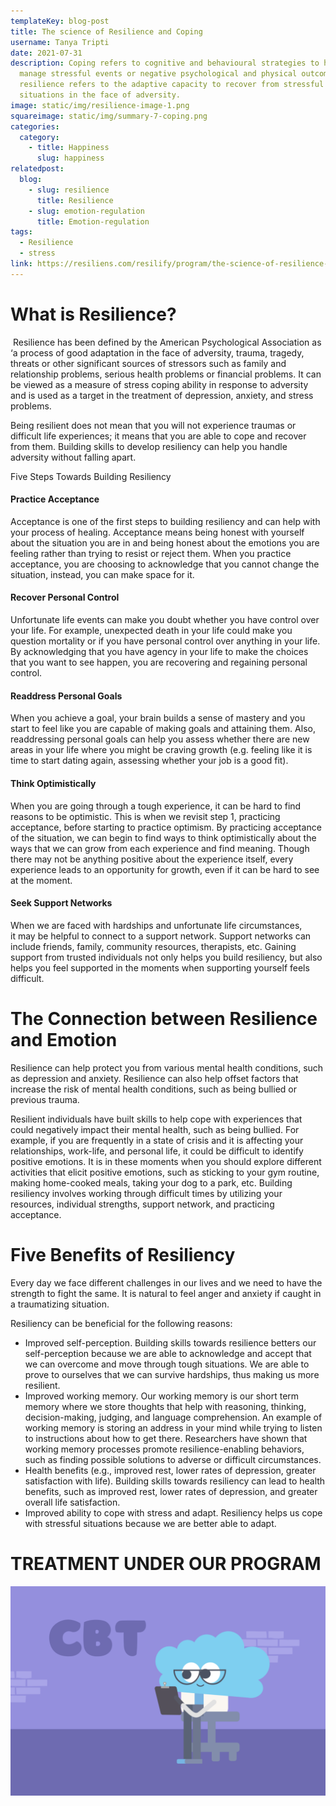 ```yaml
---
templateKey: blog-post
title: The science of Resilience and Coping
username: Tanya Tripti
date: 2021-07-31
description: Coping refers to cognitive and behavioural strategies to handle and
  manage stressful events or negative psychological and physical outcomes, while
  resilience refers to the adaptive capacity to recover from stressful
  situations in the face of adversity.
image: static/img/resilience-image-1.png
squareimage: static/img/summary-7-coping.png
categories:
  category:
    - title: Happiness
      slug: happiness
relatedpost:
  blog:
    - slug: resilience
      title: Resilience
    - slug: emotion-regulation
      title: Emotion-regulation
tags:
  - Resilience
  - stress
link: https://resiliens.com/resilify/program/the-science-of-resilience-and-coping/
---
```

<!--StartFragment-->

# What is Resilience? 

 Resilience has been defined by the American Psychological Association as ‘a process of good adaptation in the face of adversity, trauma, tragedy, threats or other significant sources of stressors such as family and relationship problems, serious health problems or financial problems. It can be viewed as a measure of stress coping ability in response to adversity and is used as a target in the treatment of depression, anxiety, and stress problems.

Being resilient does not mean that you will not experience traumas or difficult life experiences; it means that you are able to cope and recover from them. Building skills to develop resiliency can help you handle adversity without falling apart.

Five Steps Towards Building Resiliency 

#### Practice Acceptance 

Acceptance is one of the first steps to building resiliency and can help with your process of healing. Acceptance means being honest with yourself about the situation you are in and being honest about the emotions you are feeling rather than trying to resist or reject them. When you practice acceptance, you are choosing to acknowledge that you cannot change the situation, instead, you can make space for it. 

#### Recover Personal Control 

Unfortunate life events can make you doubt whether you have control over your life. For example, unexpected death in your life could make you question mortality or if you have personal control over anything in your life. By acknowledging that you have agency in your life to make the choices that you want to see happen, you are recovering and regaining personal control. 

#### Readdress Personal Goals 

 When you achieve a goal, your brain builds a sense of mastery and you start to feel like you are capable of making goals and attaining them. Also, readdressing personal goals can help you assess whether there are new areas in your life where you might be craving growth (e.g. feeling like it is time to start dating again, assessing whether your job is a good fit).

#### Think Optimistically 

When you are going through a tough experience, it can be hard to find reasons to be optimistic. This is when we revisit step 1, practicing acceptance, before starting to practice optimism. By practicing acceptance of the situation, we can begin to find ways to think optimistically about the ways that we can grow from each experience and find meaning. Though there may not be anything positive about the experience itself, every experience leads to an opportunity for growth, even if it can be hard to see at the moment. 

#### Seek Support Networks

When we are faced with hardships and unfortunate life circumstances, it may be helpful to connect to a support network. Support networks can include friends, family, community resources, therapists, etc. Gaining support from trusted individuals not only helps you build resiliency, but also helps you feel supported in the moments when supporting yourself feels difficult. 

# The Connection between Resilience and Emotion

Resilience can help protect you from various mental health conditions, such as depression and anxiety. Resilience can also help offset factors that increase the risk of mental health conditions, such as being bullied or previous trauma.

Resilient individuals have built skills to help cope with experiences that could negatively impact their mental health, such as being bullied. For example, if you are frequently in a state of crisis and it is affecting your relationships, work-life, and personal life, it could be difficult to identify positive emotions. It is in these moments when you should explore different activities that elicit positive emotions, such as sticking to your gym routine, making home-cooked meals, taking your dog to a park, etc. Building resiliency involves working through difficult times by utilizing your resources, individual strengths, support network, and practicing acceptance.  

# Five Benefits of Resiliency 

Every day we face different challenges in our lives and we need to have the strength to fight the same. It is natural to feel anger and anxiety if caught in a traumatizing situation.

Resiliency can be beneficial for the following reasons: 

* Improved self-perception. Building skills towards resilience betters our self-perception because we are able to acknowledge and accept that we can overcome and move through tough situations. We are able to prove to ourselves that we can survive hardships, thus making us more resilient.
* Improved working memory. Our working memory is our short term memory where we store thoughts that help with reasoning, thinking, decision-making, judging, and language comprehension. An example of working memory is storing an address in your mind while trying to listen to instructions about how to get there. Researchers have shown that working memory processes promote resilience-enabling behaviors, such as finding possible solutions to adverse or difficult circumstances.
* Health benefits (e.g., improved rest, lower rates of depression, greater satisfaction with life). Building skills towards resiliency can lead to health benefits, such as improved rest, lower rates of depression, and greater overall life satisfaction. 
* Improved ability to cope with stress and adapt. Resiliency helps us cope with stressful situations because we are better able to adapt.

# TREATMENT UNDER OUR PROGRAM

![](static/img/cbt_as_a_treatment.png)



<!--EndFragment-->